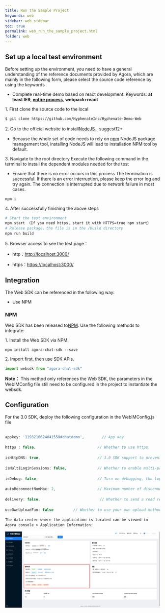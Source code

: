 ```yaml
---
title: Run the Sample Project
keywords: web
sidebar: web_sidebar
toc: true
permalink: web_run_the_sample_project.html
folder: web
---
```


## Set up a local test environment

Before setting up the environment, you need to have a general understanding of the reference documents provided by Agora, which are mainly in the following form, please select the source code reference by using the keywords

-   Complete real-time demo based on react development.
    Keywords: **at least IE9**, **<u>entire process</u>**, **webpack+react** 

1\. First clone the source code to the local

``` bash
$ git clone https://github.com/HyphenateInc/Hyphenate-Demo-Web
```

2\. Go to the official website to install[NodeJS](https://nodejs.org/zh-cn/)，suggest12+

-   Because the whole set of code needs to rely on [npm](https://www.npmjs.com/) NodeJS package management tool, 
    installing NodeJS will  lead to installation NPM tool by default. 

3\. Navigate to the root directory 
    Execute the following command in the terminal to install the dependent modules needed for the test

-   Ensure that there is no error occurs in this process
    The termination is successful. If there is an error interruption, please keep the error log and try again. The connection is interrupted due to network failure in most cases. 

``` bash
npm i
```

4\. After successfully finishing the above steps

``` bash
# Start the test environment
npm start （If you need https, start it with HTTPS=true npm start）
# Release package，the file is in the /build directory
npm run build
```

5\. Browser access to see the test page：

-   http：<http://localhost:3000/>

-   https：<https://localhost:3000/>

## Integration

The Web SDK can be referenced in the following way: 

-   Use NPM

### NPM

Web SDK has been released to[NPM](https://www.npmjs.com/package/agora-chat-sdk). Use the following methods to integrate:

1\. Install the Web SDK via NPM.

    npm install agora-chat-sdk --save

2\. Import first, then use SDK APIs. 

``` javascript
import websdk from "agora-chat-sdk"
```

**Note：**
This method only references the Web SDK, the parameters in the WebIMConfig file still need to be configured in the project to instantiate the websdk. 

## Configuration 

For the 3.0 SDK, deploy the following configuration in the WebIMConfig.js file

``` javascript

appkey: '1193210624041558#chatdemo',        // App key

https : false,                            // Whether to use https

isHttpDNS: true,                          // 3.0 SDK support to prevent DNS hijacking to obtain XMPPUrl, restUrl from the server

isMultiLoginSessions: false,              // Whether to enable multi-page synchronization to receive messages, note that you need  to contact the sales to activate this function

isDebug: false,                           // Turn on debugging, the log will be automatically printed, and you can view the log in the console of the console 

autoReconnectNumMax: 2,                   // Maximum number of disconnected reconnections

delivery: false,                           // Whether to send a read receipt 

useOwnUploadFun: false         // Whether to use your own upload method (such as uploading image files to your own server, and only uploading the url when building a message) 
```


``The data center where the application is located can be viewed in Agora console > Application Information: ``

![console](/images/web/console.jpg)

